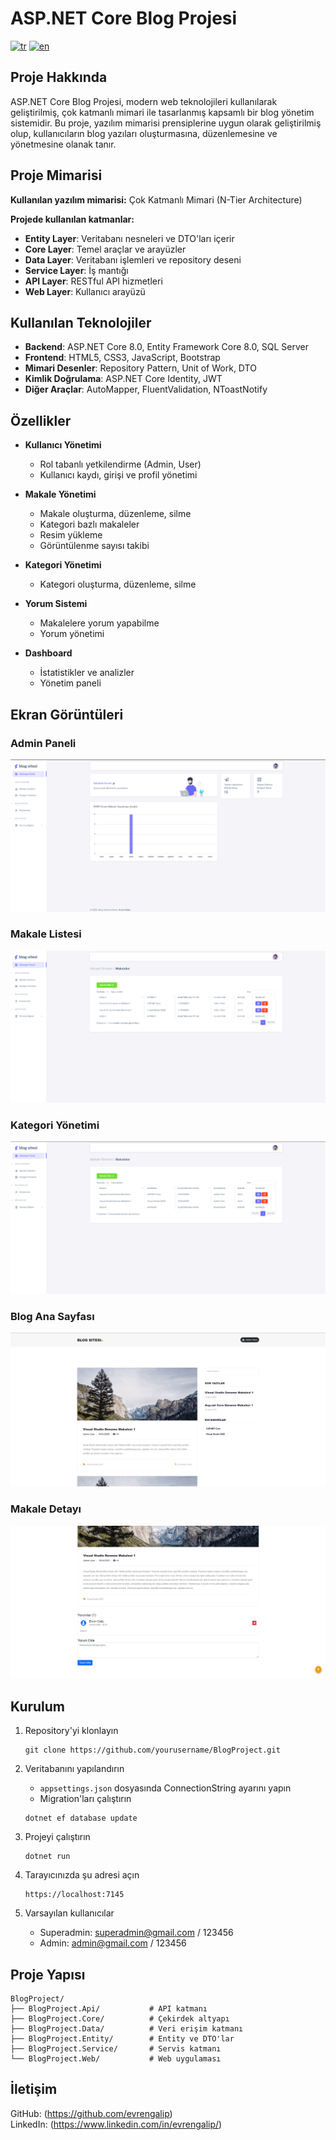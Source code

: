# ASP.NET Core Blog Projesi

[![tr](https://img.shields.io/badge/lang-tr-red.svg)](README.md)
[![en](https://img.shields.io/badge/lang-en-blue.svg)](README.en.md)

## Proje Hakkında

ASP.NET Core Blog Projesi, modern web teknolojileri kullanılarak geliştirilmiş, çok katmanlı mimari ile tasarlanmış kapsamlı bir blog yönetim sistemidir. Bu proje, yazılım mimarisi prensiplerine uygun olarak geliştirilmiş olup, kullanıcıların blog yazıları oluşturmasına, düzenlemesine ve yönetmesine olanak tanır.

## Proje Mimarisi

**Kullanılan yazılım mimarisi:** Çok Katmanlı Mimari (N-Tier Architecture)

**Projede kullanılan katmanlar:**
- **Entity Layer**: Veritabanı nesneleri ve DTO'ları içerir
- **Core Layer**: Temel araçlar ve arayüzler
- **Data Layer**: Veritabanı işlemleri ve repository deseni
- **Service Layer**: İş mantığı
- **API Layer**: RESTful API hizmetleri
- **Web Layer**: Kullanıcı arayüzü

## Kullanılan Teknolojiler

- **Backend**: ASP.NET Core 8.0, Entity Framework Core 8.0, SQL Server
- **Frontend**: HTML5, CSS3, JavaScript, Bootstrap
- **Mimari Desenler**: Repository Pattern, Unit of Work, DTO
- **Kimlik Doğrulama**: ASP.NET Core Identity, JWT
- **Diğer Araçlar**: AutoMapper, FluentValidation, NToastNotify

## Özellikler

- **Kullanıcı Yönetimi**
  - Rol tabanlı yetkilendirme (Admin, User)
  - Kullanıcı kaydı, girişi ve profil yönetimi
  
- **Makale Yönetimi**
  - Makale oluşturma, düzenleme, silme
  - Kategori bazlı makaleler
  - Resim yükleme
  - Görüntülenme sayısı takibi
  
- **Kategori Yönetimi**
  - Kategori oluşturma, düzenleme, silme
  
- **Yorum Sistemi**
  - Makalelere yorum yapabilme
  - Yorum yönetimi
  
- **Dashboard**
  - İstatistikler ve analizler
  - Yönetim paneli

## Ekran Görüntüleri

### Admin Paneli
![Admin Dashboard](screenshots/admin-dashboard.png)

### Makale Listesi
![Articles List](screenshots/articles-list.png)

### Kategori Yönetimi
![Category Management](screenshots/category-management.png)

### Blog Ana Sayfası
![Blog Homepage](screenshots/blog-homepage.png)

### Makale Detayı
![Article Detail](screenshots/article-detail.png)

## Kurulum

1. Repository'yi klonlayın
   ```
   git clone https://github.com/yourusername/BlogProject.git
   ```

2. Veritabanını yapılandırın
   - `appsettings.json` dosyasında ConnectionString ayarını yapın
   - Migration'ları çalıştırın
   ```
   dotnet ef database update
   ```

3. Projeyi çalıştırın
   ```
   dotnet run
   ```

4. Tarayıcınızda şu adresi açın
   ```
   https://localhost:7145
   ```

5. Varsayılan kullanıcılar
   - Superadmin: superadmin@gmail.com / 123456
   - Admin: admin@gmail.com / 123456

## Proje Yapısı

```
BlogProject/
├── BlogProject.Api/           # API katmanı
├── BlogProject.Core/          # Çekirdek altyapı
├── BlogProject.Data/          # Veri erişim katmanı
├── BlogProject.Entity/        # Entity ve DTO'lar
├── BlogProject.Service/       # Servis katmanı
└── BlogProject.Web/           # Web uygulaması
```


## İletişim

GitHub: (https://github.com/evrengalip)  
LinkedIn: (https://www.linkedin.com/in/evrengalip/)
